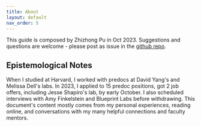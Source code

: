 ```yaml
---
title: About
layout: default
nav_order: 5
---
```


This guide is composed by Zhizhong Pu in Oct 2023. Suggestions and questions are welcome - please post as issue in the [github repo](https://github.com/zhizhongpu/predocguide/issues).

## Epistemological Notes
When I studied at Harvard, I worked with predocs at David Yang's and Melissa Dell's labs. In 2023, I applied to 15 predoc positions, got 2 job offers, including Jesse Shapiro's lab, by early October. I also scheduled interviews with Amy Finkelstein and Blueprint Labs before withdrawing. This document's content mostly comes from my personal experiences, reading online, and conversations with my many helpful connections and faculty mentors.

[Just the Docs]: https://just-the-docs.github.io/just-the-docs/
[GitHub Pages]: https://docs.github.com/en/pages
[README]: https://github.com/just-the-docs/just-the-docs-template/blob/main/README.md
[Jekyll]: https://jekyllrb.com
[GitHub Pages / Actions workflow]: https://github.blog/changelog/2022-07-27-github-pages-custom-github-actions-workflows-beta/
[use this template]: https://github.com/just-the-docs/just-the-docs-template/generate

